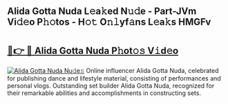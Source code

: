 ## Alida Gotta Nuda L𝚎a𝚔ed N𝚞𝚍e - Part-JVm Vi𝚍𝚎o P𝚑𝚘tos - H𝚘𝚝 O𝚗𝚕yf𝚊ns L𝚎a𝚔s HMGFv

# <h2><a href="http://kfccmu.oniu.top/?m=Alida+Gotta+Nuda">🔗👉 🔴 Alida Gotta Nuda P𝚑ot𝚘𝚜 V𝚒d𝚎o</a></h2>

[![Alida Gotta Nuda Nu𝚍e𝚜](https://i.imgur.com/0qMVB7G.gif)](http://kfccmu.oniu.top/?m=Alida+Gotta+Nuda)
Online influencer Alida Gotta Nuda, celebrated for publishing dance and lifestyle material, consisting of performances and personal vlogs. Outstanding set builder Alida Gotta Nuda, recognized for their remarkable abilities and accomplishments in constructing sets.  
